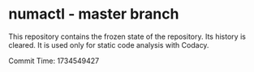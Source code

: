 # numactl - master branch

This repository contains the frozen state of the repository.
Its history is cleared. It is used only for static code
analysis with Codacy.

Commit Time: 1734549427